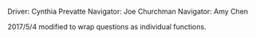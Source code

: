 Driver: Cynthia Prevatte
Navigator: Joe Churchman
Navigator: Amy Chen

2017/5/4
modified to wrap questions as individual functions.